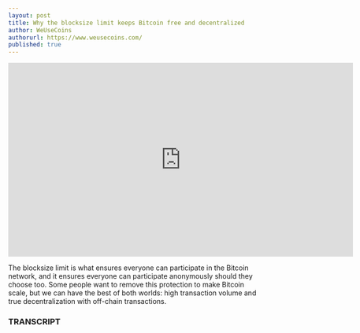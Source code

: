 ```yaml
---
layout: post
title: Why the blocksize limit keeps Bitcoin free and decentralized
author: WeUseCoins
authorurl: https://www.weusecoins.com/
published: true
---
```


<iframe width="700" height="394" src="https://www.youtube.com/embed/cZp7UGgBR0I" frameborder="0" allowfullscreen></iframe>
<p>The blocksize limit is what ensures everyone can participate in the Bitcoin network, and it ensures everyone can participate anonymously should they choose too. Some people want to remove this protection to make Bitcoin scale, but we can have the best of both worlds: high transaction volume and true decentralization with off-chain transactions.
<h3>TRANSCRIPT</h3>
<p>